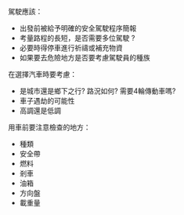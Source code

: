 [Title]: # (旅程準備)
[Difficulty]: # (初學者)
[Order]: # (3)

駕駛應該：
* 出發前被給予明確的安全駕駛程序簡報
* 考量路程的長短，是否需要多位駕駛 ?
* 必要時得停車進行祈禱或補充物資
* 如果要去危險地方是否要考慮駕駛員的種族

在選擇汽車時要考慮：
* 是城市還是鄉下之行? 路況如何? 需要4輪傳動車嗎?
* 車子遇劫的可能性
* 高調還是低調

用車前要注意檢查的地方：
* 種類
* 安全帶
* 燃料
* 剎車
* 油箱
* 方向盤
* 載重量